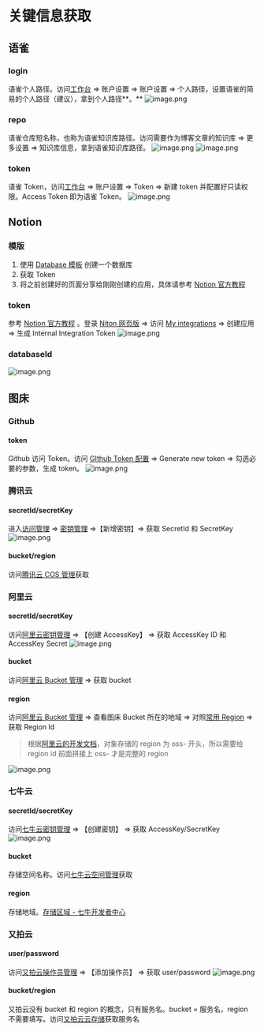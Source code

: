 # 关键信息获取

## 语雀

### login

语雀个人路径。访问[工作台](https://www.yuque.com/dashboard) => 账户设置 => 账户设置 => 个人路径，设置语雀的简易的个人路径（建议），拿到个人路径\*\*。\*\*
![image.png](https://blogimagesrep-1257180516.cos.ap-guangzhou.myqcloud.com/elog-docs-images/FhMY9t92b1JTC5O6FwiAa06b8JJ4.png)

### repo

语雀仓库短名称，也称为语雀知识库路径。访问需要作为博客文章的知识库 => 更多设置 => 知识库信息，拿到语雀知识库路径。
![image.png](https://blogimagesrep-1257180516.cos.ap-guangzhou.myqcloud.com/elog-docs-images/FvluGqHQCYKfVpxy8knMs5ceEHBX.png)
![image.png](https://blogimagesrep-1257180516.cos.ap-guangzhou.myqcloud.com/elog-docs-images/FjBYSP_Et4_TgKXEb5H9cEg2a6Q8.png)

### token

语雀 Token，访问[工作台](https://www.yuque.com/dashboard) => 账户设置 => Token => 新建 token 并配置好只读权限。Access Token 即为语雀 Token。
![image.png](https://blogimagesrep-1257180516.cos.ap-guangzhou.myqcloud.com/elog-docs-images/FpsTzZbTlRETvTBg2Lti-we0uPav.png)

## Notion

### 模版

1.  使用 [Database 模板](https://1874.notion.site/09ff9e1e141744c6af0a1f69d2a3d834?v=a09065f9266446afa745b475044daca6) 创建一个数据库
2.  获取 Token
3.  将之前创建好的页面分享给刚刚创建的应用，具体请参考 [Notion 官方教程](https://developers.notion.com/docs/getting-started#step-1-create-an-integration)

### token

参考 [Notion 官方教程](https://developers.notion.com/docs/getting-started#step-1-create-an-integration) 。登录 [Niton 网页版](https://www.notion.so/) => 访问 [My integrations](https://www.notion.so/my-integrations) => 创建应用 => 生成 Internal Integration Token
![image.png](https://blogimagesrep-1257180516.cos.ap-guangzhou.myqcloud.com/elog-docs-images/FnSP2i4-uBE3r7N_SNLy_GQEpQim.png)

### databaseId

![image.png](https://blogimagesrep-1257180516.cos.ap-guangzhou.myqcloud.com/elog-docs-images/Fvy6P1yIcoXOaX2BNItTVSaip1g0.png)

## 图床

### Github

#### token

Github 访问 Token。访问 [GIthub Token 配置](https://github.com/settings/tokens/) => Generate new token => 勾选必要的参数，生成 token。
![image.png](https://blogimagesrep-1257180516.cos.ap-guangzhou.myqcloud.com/elog-docs-images/FpUtRBRjJ-UO24Hdfjn8Vk-6Sx2F.png)

### 腾讯云

#### secretId/secretKey

进入[访问管理](https://console.cloud.tencent.com/cam/overview) => [密钥管理](https://console.cloud.tencent.com/cam/capi) =>【新增密钥】=> 获取 SecretId 和 SecretKey
![image.png](https://blogimagesrep-1257180516.cos.ap-guangzhou.myqcloud.com/elog-docs-images/FjqwrLEV_PQmOJ9xK4wWuzATSrDs.png)

#### bucket/region

访问[腾讯云 COS 管理](https://console.cloud.tencent.com/cos/bucket)获取

### 阿里云

#### secretId/secretKey

访问[阿里云密钥管理](https://ram.console.aliyun.com/manage/ak) => 【创建 AccessKey】 => 获取 AccessKey ID 和 AccessKey Secret
![image.png](https://blogimagesrep-1257180516.cos.ap-guangzhou.myqcloud.com/elog-docs-images/FqWXD2-3ncS8UdShQl6VFjU-24Cx.png)

#### bucket

访问[阿里云 Bucket 管理](https://oss.console.aliyun.com/bucket) => 获取 bucket

#### region

访问[阿里云 Bucket 管理](https://oss.console.aliyun.com/bucket) => 查看图床 Bucket 所在的地域 => 对照[常用 Region](https://help.aliyun.com/document_detail/140601.html) => 获取 Region Id

> 根据[阿里云的开发文档](https://help.aliyun.com/document_detail/111265.htm#concept-uxl-2vb-dhb)，对象存储的 region 为 oss- 开头，所以需要给 region id 前面拼接上 oss- 才是完整的 region

![image.png](https://blogimagesrep-1257180516.cos.ap-guangzhou.myqcloud.com/elog-docs-images/FuhcnG3agCL7EGTzYTIfNVkWQ_AG.png)

### 七牛云

#### secretId/secretKey

访问[七牛云密钥管理](https://portal.qiniu.com/user/key) => 【创建密钥】 => 获取 AccessKey/SecretKey
![image.png](https://blogimagesrep-1257180516.cos.ap-guangzhou.myqcloud.com/elog-docs-images/FsSapULtlysBQrTkRV5OyI5Q7OH3.png)

#### bucket

存储空间名称。访问[七牛云空间管理](https://portal.qiniu.com/kodo/bucket)获取

#### region

存储地域。[存储区域 - 七牛开发者中心](https://developer.qiniu.com/kodo/1671/region-endpoint-fq)

### 又拍云

#### user/password

访问[又拍云操作员管理](https://console.upyun.com/account/operators/) => 【添加操作员】 => 获取 user/password
![image.png](https://blogimagesrep-1257180516.cos.ap-guangzhou.myqcloud.com/elog-docs-images/Fp7_BHrGD1CXi4sqmOycM8LAde6V.png)

#### bucket/region

又拍云没有 bucket 和 region 的概念，只有服务名。bucket = 服务名，region 不需要填写。访问[又拍云云存储](https://console.upyun.com/services/file/)获取服务名
